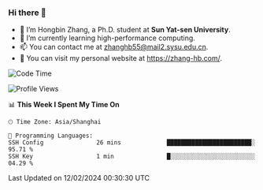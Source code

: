 ### Hi there 👋

- 🔭 I’m Hongbin Zhang, a Ph.D. student at **Sun Yat-sen University**.
- 🌱 I’m currently learning high-performance computing.
- 📫 You can contact me at zhanghb55@mail2.sysu.edu.cn.
- 👀 You can visit my personal website at https://zhang-hb.com/.

<!--START_SECTION:waka-->
![Code Time](http://img.shields.io/badge/Code%20Time-303%20hrs%2051%20mins-blue)

![Profile Views](http://img.shields.io/badge/Profile%20Views-4-blue)

📊 **This Week I Spent My Time On** 

```text
🕑︎ Time Zone: Asia/Shanghai

💬 Programming Languages: 
SSH Config               26 mins             ████████████████████████░   95.71 % 
SSH Key                  1 min               █░░░░░░░░░░░░░░░░░░░░░░░░   04.29 % 
```


 Last Updated on 12/02/2024 00:30:30 UTC
<!--END_SECTION:waka-->
